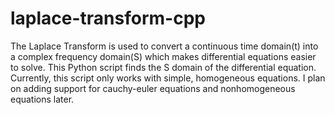 # laplace-transform-cpp
The Laplace Transform is used to convert a continuous time domain(t) into a complex frequency domain(S) which makes differential equations easier to solve. This Python script finds the S domain of the differential equation. Currently, this script only works with simple, homogeneous equations. I plan on adding support for cauchy-euler equations and nonhomogeneous equations later.

